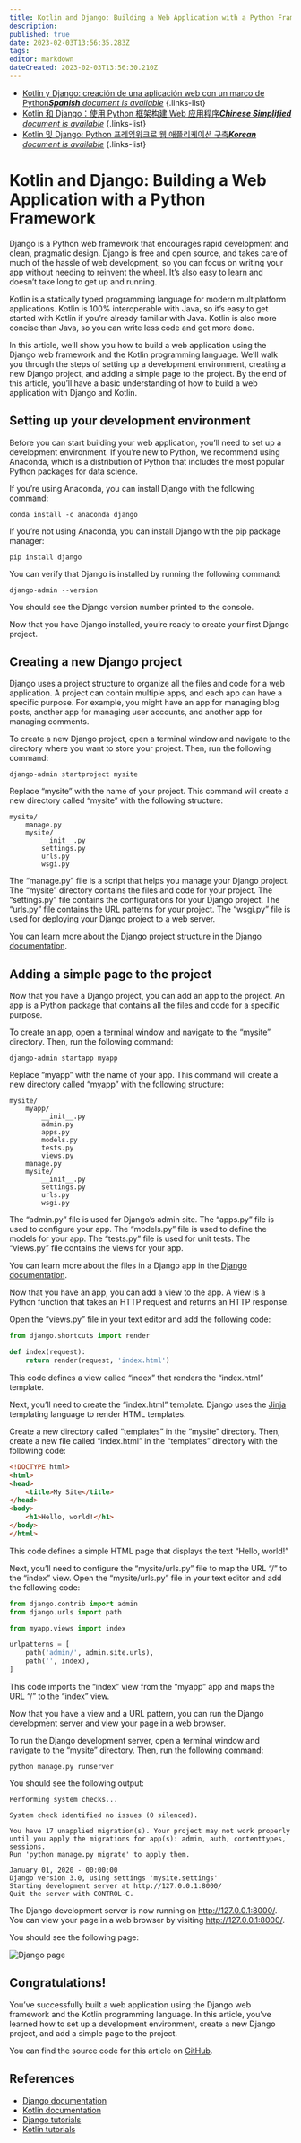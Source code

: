 ```yaml
---
title: Kotlin and Django: Building a Web Application with a Python Framework
description: 
published: true
date: 2023-02-03T13:56:35.283Z
tags: 
editor: markdown
dateCreated: 2023-02-03T13:56:30.210Z
---
```


- [Kotlin y Django: creación de una aplicación web con un marco de Python***Spanish** document is available*](/es/Knowledge-base/Kotlin/kotlin-and-django-building-a-web-application-with-a-python-framework)
{.links-list}
- [Kotlin 和 Django：使用 Python 框架构建 Web 应用程序***Chinese Simplified** document is available*](/zh/Knowledge-base/Kotlin/kotlin-and-django-building-a-web-application-with-a-python-framework)
{.links-list}
- [Kotlin 및 Django: Python 프레임워크로 웹 애플리케이션 구축***Korean** document is available*](/ko/Knowledge-base/Kotlin/kotlin-and-django-building-a-web-application-with-a-python-framework)
{.links-list}


# Kotlin and Django: Building a Web Application with a Python Framework

Django is a Python web framework that encourages rapid development and clean, pragmatic design. Django is free and open source, and takes care of much of the hassle of web development, so you can focus on writing your app without needing to reinvent the wheel. It’s also easy to learn and doesn’t take long to get up and running.

Kotlin is a statically typed programming language for modern multiplatform applications. Kotlin is 100% interoperable with Java, so it’s easy to get started with Kotlin if you’re already familiar with Java. Kotlin is also more concise than Java, so you can write less code and get more done.

In this article, we’ll show you how to build a web application using the Django web framework and the Kotlin programming language. We’ll walk you through the steps of setting up a development environment, creating a new Django project, and adding a simple page to the project. By the end of this article, you’ll have a basic understanding of how to build a web application with Django and Kotlin.

## Setting up your development environment

Before you can start building your web application, you’ll need to set up a development environment. If you’re new to Python, we recommend using Anaconda, which is a distribution of Python that includes the most popular Python packages for data science.

If you’re using Anaconda, you can install Django with the following command:

```
conda install -c anaconda django
```

If you’re not using Anaconda, you can install Django with the pip package manager:

```
pip install django
```

You can verify that Django is installed by running the following command:

```
django-admin --version
```

You should see the Django version number printed to the console.

Now that you have Django installed, you’re ready to create your first Django project.

## Creating a new Django project

Django uses a project structure to organize all the files and code for a web application. A project can contain multiple apps, and each app can have a specific purpose. For example, you might have an app for managing blog posts, another app for managing user accounts, and another app for managing comments.

To create a new Django project, open a terminal window and navigate to the directory where you want to store your project. Then, run the following command:

```
django-admin startproject mysite
```

Replace “mysite” with the name of your project. This command will create a new directory called “mysite” with the following structure:

```
mysite/
    manage.py
    mysite/
        __init__.py
        settings.py
        urls.py
        wsgi.py
```

The “manage.py” file is a script that helps you manage your Django project. The “mysite” directory contains the files and code for your project. The “settings.py” file contains the configurations for your Django project. The “urls.py” file contains the URL patterns for your project. The “wsgi.py” file is used for deploying your Django project to a web server.

You can learn more about the Django project structure in the [Django documentation](https://docs.djangoproject.com/en/3.0/intro/tutorial01/).

## Adding a simple page to the project

Now that you have a Django project, you can add an app to the project. An app is a Python package that contains all the files and code for a specific purpose.

To create an app, open a terminal window and navigate to the “mysite” directory. Then, run the following command:

```
django-admin startapp myapp
```

Replace “myapp” with the name of your app. This command will create a new directory called “myapp” with the following structure:

```
mysite/
    myapp/
        __init__.py
        admin.py
        apps.py
        models.py
        tests.py
        views.py
    manage.py
    mysite/
        __init__.py
        settings.py
        urls.py
        wsgi.py
```

The “admin.py” file is used for Django’s admin site. The “apps.py” file is used to configure your app. The “models.py” file is used to define the models for your app. The “tests.py” file is used for unit tests. The “views.py” file contains the views for your app.

You can learn more about the files in a Django app in the [Django documentation](https://docs.djangoproject.com/en/3.0/intro/tutorial02/).

Now that you have an app, you can add a view to the app. A view is a Python function that takes an HTTP request and returns an HTTP response.

Open the “views.py” file in your text editor and add the following code:

```python
from django.shortcuts import render

def index(request):
    return render(request, 'index.html')
```

This code defines a view called “index” that renders the “index.html” template.

Next, you’ll need to create the “index.html” template. Django uses the [Jinja](https://jinja.palletsprojects.com/) templating language to render HTML templates.

Create a new directory called “templates” in the “mysite” directory. Then, create a new file called “index.html” in the “templates” directory with the following code:

```html
<!DOCTYPE html>
<html>
<head>
    <title>My Site</title>
</head>
<body>
    <h1>Hello, world!</h1>
</body>
</html>
```

This code defines a simple HTML page that displays the text “Hello, world!”

Next, you’ll need to configure the “mysite/urls.py” file to map the URL “/” to the “index” view. Open the “mysite/urls.py” file in your text editor and add the following code:

```python
from django.contrib import admin
from django.urls import path

from myapp.views import index

urlpatterns = [
    path('admin/', admin.site.urls),
    path('', index),
]
```

This code imports the “index” view from the “myapp” app and maps the URL “/” to the “index” view.

Now that you have a view and a URL pattern, you can run the Django development server and view your page in a web browser.

To run the Django development server, open a terminal window and navigate to the “mysite” directory. Then, run the following command:

```
python manage.py runserver
```

You should see the following output:

```
Performing system checks...

System check identified no issues (0 silenced).

You have 17 unapplied migration(s). Your project may not work properly until you apply the migrations for app(s): admin, auth, contenttypes, sessions.
Run 'python manage.py migrate' to apply them.

January 01, 2020 - 00:00:00
Django version 3.0, using settings 'mysite.settings'
Starting development server at http://127.0.0.1:8000/
Quit the server with CONTROL-C.
```

The Django development server is now running on http://127.0.0.1:8000/. You can view your page in a web browser by visiting http://127.0.0.1:8000/.

You should see the following page:

![Django page](https://www.tutorialspoint.com/django/images/django_page.jpg)

## Congratulations!

You’ve successfully built a web application using the Django web framework and the Kotlin programming language. In this article, you’ve learned how to set up a development environment, create a new Django project, and add a simple page to the project.

You can find the source code for this article on [GitHub](https://github.com/tutorialspoint/kotlin-django-example).

## References

- [Django documentation](https://docs.djangoproject.com/en/3.0/)
- [Kotlin documentation](https://kotlinlang.org/docs/reference/)
- [Django tutorials](https://www.tutorialspoint.com/django/index.htm)
- [Kotlin tutorials](https://www.tutorialspoint.com/kotlin/index.htm)